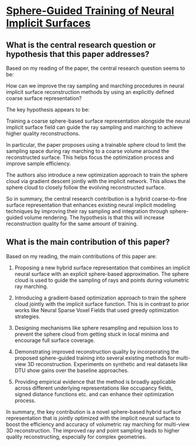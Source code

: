 # [Sphere-Guided Training of Neural Implicit Surfaces](https://arxiv.org/abs/2209.15511)

## What is the central research question or hypothesis that this paper addresses?

 Based on my reading of the paper, the central research question seems to be: 

How can we improve the ray sampling and marching procedures in neural implicit surface reconstruction methods by using an explicitly defined coarse surface representation?

The key hypothesis appears to be:

Training a coarse sphere-based surface representation alongside the neural implicit surface field can guide the ray sampling and marching to achieve higher quality reconstructions.

In particular, the paper proposes using a trainable sphere cloud to limit the sampling space during ray marching to a coarse volume around the reconstructed surface. This helps focus the optimization process and improve sample efficiency. 

The authors also introduce a new optimization approach to train the sphere cloud via gradient descent jointly with the implicit network. This allows the sphere cloud to closely follow the evolving reconstructed surface.

So in summary, the central research contribution is a hybrid coarse-to-fine surface representation that enhances existing neural implicit modeling techniques by improving their ray sampling and integration through sphere-guided volume rendering. The hypothesis is that this will increase reconstruction quality for the same amount of training.


## What is the main contribution of this paper?

 Based on my reading, the main contributions of this paper are:

1. Proposing a new hybrid surface representation that combines an implicit neural surface with an explicit sphere-based approximation. The sphere cloud is used to guide the sampling of rays and points during volumetric ray marching.

2. Introducing a gradient-based optimization approach to train the sphere cloud jointly with the implicit surface function. This is in contrast to prior works like Neural Sparse Voxel Fields that used greedy optimization strategies. 

3. Designing mechanisms like sphere resampling and repulsion loss to prevent the sphere cloud from getting stuck in local minima and encourage full surface coverage.

4. Demonstrating improved reconstruction quality by incorporating the proposed sphere-guided training into several existing methods for multi-view 3D reconstruction. Experiments on synthetic and real datasets like DTU show gains over the baseline approaches.

5. Providing empirical evidence that the method is broadly applicable across different underlying representations like occupancy fields, signed distance functions etc. and can enhance their optimization process.

In summary, the key contribution is a novel sphere-based hybrid surface representation that is jointly optimized with the implicit neural surface to boost the efficiency and accuracy of volumetric ray marching for multi-view 3D reconstruction. The improved ray and point sampling leads to higher quality reconstructing, especially for complex geometries.
